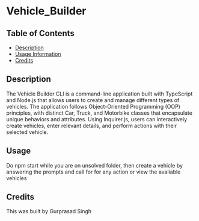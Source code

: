 # Vehicle_Builder

## Table of Contents
- [Description](#description)
- [Usage Information](#usage)
- [Credits](#credits)

## Description
The Vehicle Builder CLI is a command-line application built with TypeScript and Node.js that allows users to create and manage different types of vehicles. The application follows Object-Oriented Programming (OOP) principles, with distinct Car, Truck, and Motorbike classes that encapsulate unique behaviors and attributes. Using Inquirer.js, users can interactively create vehicles, enter relevant details, and perform actions with their selected vehicle.

## Usage
Do npm start while you are on unsolved folder, then create a vehicle by answering the prompts and call for for any action or view the avaliable vehicles

## Credits
This was built by Gurprasad Singh
